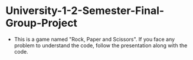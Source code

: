 # University-1-2-Semester-Final-Group-Project
- This is a game named "Rock, Paper and Scissors".
If you face any problem to understand the code, follow the presentation along with the code.

